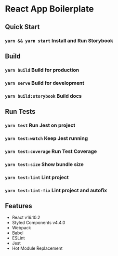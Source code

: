 # React App Boilerplate

## Quick Start

### `yarn && yarn start` Install and Run Storybook

## Build

### `yarn build` Build for production

### `yarn serve` Build for development

### `yarn build:storybook` Build docs

## Run Tests

### `yarn test` Run Jest on project

### `yarn test:watch` Keep Jest running

### `yarn test:coverage` Run Test Coverage

### `yarn test:size` Show bundle size

### `yarn test:lint` Lint project

### `yarn test:lint-fix` Lint project and autofix

## Features

- React v16.10.2
- Styled Components v4.4.0
- Webpack
- Babel
- ESLint
- Jest
- Hot Module Replacement
